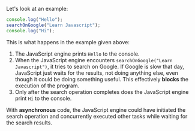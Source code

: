 Let's look at an example:

```javascript
console.log("Hello");
searchOnGoogle("Learn Javascript");
console.log("Hi");
```

This is what happens in the example given above:

1. The JavaScript engine prints `Hello` to the console.
3. When the JavaScript engine encounters `searchOnGoogle("Learn Javascript")`,
   it tries to search on Google. If Google is slow that day,
   JavaScript just waits for the results, not doing anything else,
   even though it could be doing something useful.
   This effectively **blocks** the execution of the program.
4. Only after the search operation completes
   does the JavaScript engine print `Hi` to the console.

With **asynchronous** code, the JavaScript engine could have
initiated the search operation and concurrently
executed other tasks while waiting for the search results.
